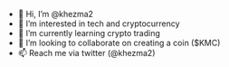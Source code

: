 - 👋 Hi, I’m @khezma2
- 👀 I’m interested in tech and cryptocurrency
- 🌱 I’m currently learning crypto trading
- 💞️ I’m looking to collaborate on creating a coin ($KMC)
- 📫 Reach me via twitter (@khezma2)

